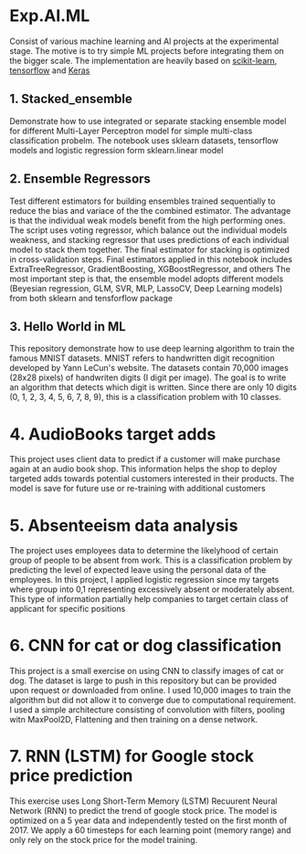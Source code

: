 # Exp.AI.ML
Consist of various machine learning and Al projects at the experimental stage. The motive is to try simple ML projects before integrating them on the bigger
scale. The implementation are heavily based on [scikit-learn](www.scikit-learn.org), [tensorflow](www.tensorflow.org) and [Keras](https://keras.io/) 

## 1. Stacked_ensemble
Demonstrate how to use integrated or separate stacking ensemble model for different Multi-Layer Perceptron model for simple multi-class classification probelm. The notebook uses 
sklearn datasets, tensorflow models and logistic regression form sklearn.linear model

## 2. Ensemble Regressors
Test different estimators for building ensembles trained sequentially to reduce the bias and variace of the the combined estimator. The advantage is that the individual weak models 
benefit from the high performing ones. The script uses voting regressor, which balance out the individual models weakness, and stacking regressor that uses predictions of each individual 
model to stack them together. The final estimator for stacking is optimized in cross-validation steps. Final estimators applied in this notebook includes ExtraTreeRegressor,
GradientBoosting, XGBoostRegressor, and others
The most important step is that, the ensemble model adopts different models (Beyesian regression, GLM, SVR, MLP, LassoCV, Deep Learning models) from both sklearn and tensforflow package

## 3. Hello World in ML
This repository demonstrate how to use deep learning algorithm to train the famous MNIST datasets. MNIST refers to handwritten digit recognition developed by Yann LeCun's website. The datasets contain 70,000 images (28x28 pixels) of handwriten digits (I digit per image). The goal is to write an algorithm that detects which digit is written. Since there are only 10 digits (0, 1, 2, 3, 4, 5, 6, 7, 8, 9), this is a classification problem with 10 classes.

# 4. AudioBooks target adds
This project uses client data to predict if a customer will make purchase again at an audio book shop. This information helps the shop to deploy targeted adds towards potential customers interested in their products. The model is save for future use or re-training with additional customers

# 5. Absenteeism data analysis
The project uses employees data to determine the likelyhood of certain group of people to be absent from work. This is a classification problem by predicting the level of expected leave using the personal data of the employees. In this project, I applied logistic regression since my targets where group into 0,1 representing excessively absent or moderately absent. This type of information partially help companies to target certain class of applicant for specific positions

# 6. CNN for cat or dog classification 
This project is a small exercise on using CNN to classify images of cat or dog. The dataset is large to push in this repository but can be provided upon request or downloaded from online. I used 10,000 images to train the algorithm but did not allow it to converge due to computational requirement. I used a simple architecture consisting of convolution with filters, pooling witn MaxPool2D, Flattening and then training on a dense network. 

# 7. RNN (LSTM) for Google stock price prediction
This exercise uses Long Short-Term Memory (LSTM) Recuurent Neural Network (RNN) to predict the trend of google stock price. The model is optimized on a 5 year data and independently tested on the first month of 2017. We apply a 60 timesteps for each learning point (memory range) and only rely on the stock price for the model training. 